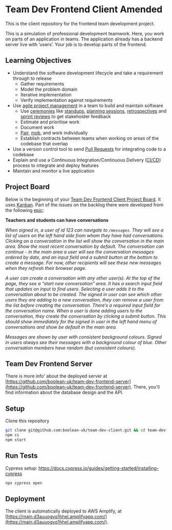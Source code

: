 # Team Dev Frontend Client Amended

This is the client repository for the frontend team development project.

This is a simulation of professional development teamwork. Here, you work on parts of an application in teams. The application already has a backend server live with ‘users’. Your job is to develop parts of the frontend.

## Learning Objectives

- Understand the software development lifecycle and take a requirement through to release
  - Gather requirements
  - Model the problem domain
  - Iterative implementation
  - Verify implementation against requirements
- Use [agile project management](https://www.atlassian.com/agile/project-management) in a team to build and maintain software
  - Use [ceremonies](https://www.atlassian.com/agile/scrum/ceremonies) like [standups](https://www.atlassian.com/agile/scrum/standups), [planning sessions](https://www.atlassian.com/agile/scrum/sprint-planning), [retrospectives](https://www.atlassian.com/agile/scrum/retrospectives) and [sprint reviews](https://www.atlassian.com/agile/scrum/sprint-reviews) to get stakeholder feedback
  - Estimate and prioritise work
  - Document work
  - [Pair](https://www.agile-academy.com/en/agile-dictionary/pair-programming/), [mob](https://www.agilealliance.org/glossary/mob-programming), and work individually
  - Establish contracts between teams when working on areas of the codebase that overlap
- Use a version control tool to send [Pull Requests](https://www.atlassian.com/git/tutorials/making-a-pull-request) for integrating code to a codebase
- Explain and use a Continuous Integration/Continuous Delivery ([CI/CD](https://www.redhat.com/en/topics/devops/what-is-ci-cd)) process to integrate and deploy features
- Maintain and monitor a live application

## Project Board

Below is the beginning of your [Team Dev Frontend Client Project Board](https://github.com/orgs/boolean-uk/projects/6). It uses [Kanban](https://www.atlassian.com/agile/kanban). Part of the issues on the backlog there were developed from the following [epic](https://www.atlassian.com/agile/project-management/epics):

**Teachers and students can have conversations**

_When signed in, a user of id 123 can navigate to `/messages`. They will see a list of users on the left hand side from whom they have had conversations. Clicking on a conversation in the list will show the conversation in the main area. Show the most recent conversation by default. The conversation can continue - in the main area a user will see the conversation messages ordered by date, and an input field and a submit button at the bottom to create a message. For now, other recipients will see these new messages when they refresh their browser page._

_A user can create a conversation with any other user(s). At the top of the page, they see a “start new conversation” area. It has a search input field that updates on input to find users. Selecting a user adds it to the conversation about to be created. The signed in user can see which other users they are adding to a new conversation, they can remove a user from the list before creating the conversation. There’s a required input field for the conversation name. When a user is done adding users to the conversation, they create the conversation by clicking a submit button. This should show immediately for the signed in user in the left hand menu of conversations and show be default in the main area._

_Messages are shown by user with consistent background colours. Signed in users always see their messages with a background colour of blue. Other conversation members have random (but consistent colours)._

## Team Dev Frontend Server

There is more info' about the deployed server at [https://github.com/boolean-uk/team-dev-frontend-server](https://github.com/boolean-uk/team-dev-frontend-server). There, you'll find information about the database design and the API.

## Setup

Clone this repository

```sh
git clone git@github.com:boolean-uk/team-dev-client.git && cd team-dev-client
npm ci
npm start
```

## Run Tests

Cypress setup: https://docs.cypress.io/guides/getting-started/installing-cypress

```sh
npx cypress open
```

## Deployment

The client is automatically deployed to AWS Amplify, at [https://main.d3auuogvq1hhel.amplifyapp.com/](https://main.d3auuogvq1hhel.amplifyapp.com/).
